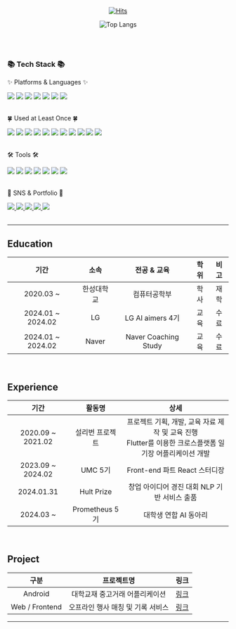 <div align=center>
<!--**hypoxisaurea/hypoxisaurea** is a ✨ _special_ ✨ repository because its `README.md` (this file) appears on your GitHub profile.-->

[![Hits](https://hits.seeyoufarm.com/api/count/incr/badge.svg?url=https%3A%2F%2Fgithub.com%2Fhypoxisaurea&count_bg=%23B0A3CD&title_bg=%237C7A7A&icon=github.svg&icon_color=%23E7E7E7&title=hits&edge_flat=false)](https://hits.seeyoufarm.com)

![Top Langs](https://github-readme-stats.vercel.app/api/top-langs/?username=hypoxisaurea&layout=compact)
</div>
<br><br>

<div>
	<h3>📚 Tech Stack 📚</h3>
	<p>✨ Platforms & Languages ✨</p>
</div>
<div>
	<img src="https://img.shields.io/badge/Python-orange?style=flat-square&logo=Python&logoColor=white" />
  	<img src="https://img.shields.io/badge/react-61DAFB?style=flat-square&logo=react&logoColor=white"/>
  	<img src="https://img.shields.io/badge/Java-007396?style=flat-square&logo=Java&logoColor=white"/>
	<img src="https://img.shields.io/badge/SQL-1572B6?style=flat-square&logo=MYSQL&logoColor=white" />
	<img src="https://img.shields.io/badge/Tensorflow-0769AD?style=flat-square&logo=Tensorflow&logoColor=white" />
	<img src="https://img.shields.io/badge/Pandas-150458?style=flat-square&logo=Pandas&logoColor=white" />
	<img src="https://img.shields.io/badge/Selenium-4479A1?style=flat-square&logo=Selenium&logoColor=white" />
</div>
<br>

<div>
	<p>🍀 Used at Least Once 🍀</p>
</div>
<div>
    	<img src="https://img.shields.io/badge/html5-E34F26?style=flat-square&logo=html5&logoColor=white"> 
    	<img src="https://img.shields.io/badge/css-1572B6?style=flat-square&logo=css3&logoColor=white"> 
    	<img src="https://img.shields.io/badge/javascript-F7DF1E?style=flat-square&logo=javascript&logoColor=black"> 
    	<img src="https://img.shields.io/badge/Kotlin-7F52FF?style=flat-square&logo=kotlin&logoColor=white">
	<img src="https://img.shields.io/badge/Swift-F05138?style=flat-square&logo=swift&logoColor=white" />
	<img src="https://img.shields.io/badge/Dart-0175C2?style=flat-square&logo=dart&logoColor=white" />
    	<img src="https://img.shields.io/badge/R-276DC3?style=flat-square&logo=R&logoColor=white">
    	<img src="https://img.shields.io/badge/firebase-FFCA28?style=flat-square&logo=firebase&logoColor=white">
   	<img src="https://img.shields.io/badge/apache tomcat-F8DC75?style=flat-square&logo=apachetomcat&logoColor=black">
    	<img src="https://img.shields.io/badge/Spring-6DB33F?style=flat-square&logo=Spring&logoColor=white">
    	<img src="https://img.shields.io/badge/Node.js-5FA04E?style=flat-square&logo=Node.js&logoColor=white">
</div>
<br>

<div>
	<p>🛠 Tools 🛠</p>
</div>
<div>
	<img src="https://img.shields.io/badge/Jupyter-E34F26?style=flat-square&logo=Jupyter&logoColor=white" />
	<img src="https://img.shields.io/badge/Conda-E34F26?style=flat-square&logo=Anaconda&logoColor=white" />
	<img src="https://img.shields.io/badge/Visual%20Studio%20Code-007ACC?style=flat-square&logo=VisualStudioCode&logoColor=white" />
    	<img src="https://img.shields.io/badge/Andoid Studio-3DDC84?style=flat-square&logo=android studio&logoColor=white">
	<img src="https://img.shields.io/badge/Google colab-6DB33F?style=flat-square&logo=Google colab&logoColor=white" />
	<img src="https://img.shields.io/badge/PyCharm-003545?style=flat-square&logo=PyCharm&logoColor=white" />
	<img src="https://img.shields.io/badge/GitHub-181717?style=flat-square&logo=GitHub&logoColor=white" />
</div>
<br>


<div>
	<p>🎨 SNS & Portfolio 🎨</p>
</div>
<div>
	<a href="https://successful-clownfish-3bd.notion.site/1e8c25f25af44ba5b067b2fb7513f271?pvs=74">
		<img src="https://img.shields.io/badge/Notion-lightgray?style=flat-square&logo=Notion&logoColor=white" />
	</a>
	<a href="https://github.com/hypoxisaurea">
		<img src="https://img.shields.io/badge/Github-181717?style=flat-square&logo=Blogger&logoColor=white" />
	</a>
	<a href="mailto:baesy1004@gmail.com">
		<img src="https://img.shields.io/badge/Mail-e10915?style=flat-square&logo=Gmail&logoColor=white" />
	</a>
	<a href="mailto:flickerlight14@naver.com">
		<img src="https://img.shields.io/badge/Mail-43B02A?style=flat-square&logo=Naver&logoColor=white" />
	</a>
	<a href="https://www.instagram.com/_yeon.xx/">
		<img src="https://img.shields.io/badge/Instagram-hotpink?style=flat-square&logo=Instagram&logoColor=white" />
	</a>
	<br>
</div>
<br>

---

## Education
|기간|소속|전공 & 교육|학위|비고|
|:---:|:---:|:---:|:---:|:---:|
|2020.03 ~ |한성대학교|컴퓨터공학부|학사|재학|
|2024.01 ~ 2024.02|LG|LG AI aimers 4기|교육|수료|
|2024.01 ~ 2024.02|Naver|Naver Coaching Study|교육|수료|

<br>

## Experience
|기간|활동명|상세|
|:---:|:---:|:---:|
|2020.09 ~ 2021.02|설리번 프로젝트|프로젝트 기획, 개발, 교육 자료 제작 및 교육 진행<br>Flutter를 이용한 크로스플랫폼 일기장 어플리케이션 개발|
|2023.09 ~ 2024.02|UMC 5기|Front-end 파트 React 스터디장|
|2024.01.31|Hult Prize|창업 아이디어 경진 대회 NLP 기반 서비스 출품|
|2024.03 ~ |Prometheus 5기|대학생 연합 AI 동아리|

<br>

## Project
|구분|프로젝트명|링크|
|:---:|:---:|:---:|
|Android|대학교재 중고거래 어플리케이션|[링크](https://github.com/hypoxisaurea/book_crowded)|
|Web / Frontend|오프라인 행사 매칭 및 기록 서비스|[링크](https://github.com/hypoxisaurea/Career_Festival_Front)|



---
